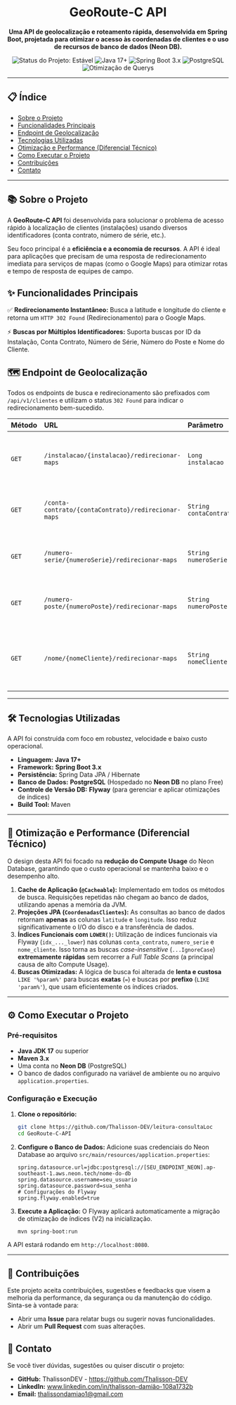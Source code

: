<div align="center">
<h1>GeoRoute-C API</h1>
<p>
<strong>Uma API de geolocalização e roteamento rápida, desenvolvida em Spring Boot, projetada para otimizar o acesso às coordenadas de clientes e o uso de recursos de banco de dados (Neon DB).</strong>
</p>
<p>
<img src="https://img.shields.io/badge/Status-Estável-green" alt="Status do Projeto: Estável">
<img src="https://img.shields.io/badge/Java-17%2B-blue?logo=java&logoColor=white" alt="Java 17+">
<img src="https://img.shields.io/badge/Spring%20Boot-3.x-green?logo=spring-boot" alt="Spring Boot 3.x">
<img src="https://img.shields.io/badge/Banco%20de%20Dados-PostgreSQL%20(Neon)-blue?logo=postgresql" alt="PostgreSQL">
<img src="https://img.shields.io/badge/Otimização-Alto%20Desempenho-red" alt="Otimização de Querys">
</p>
</div>

---

## 📋 Índice
- [Sobre o Projeto](#-sobre-o-projeto)
- [Funcionalidades Principais](#-funcionalidades-principais)
- [Endpoint de Geolocalização](#-endpoint-de-geolocalização)
- [Tecnologias Utilizadas](#-tecnologias-utilizadas)
- [Otimização e Performance (Diferencial Técnico)](#-otimização-e-performance-diferencial-técnico)
- [Como Executar o Projeto](#-como-executar-o-projeto)
- [Contribuições](#-contribuições)
- [Contato](#-contato)

---

## 📚 Sobre o Projeto
A **GeoRoute-C API** foi desenvolvida para solucionar o problema de acesso rápido à localização de clientes (instalações) usando diversos identificadores (conta contrato, número de série, etc.).

Seu foco principal é a **eficiência e a economia de recursos**. A API é ideal para aplicações que precisam de uma resposta de redirecionamento imediata para serviços de mapas (como o Google Maps) para otimizar rotas e tempo de resposta de equipes de campo.

## ✨ Funcionalidades Principais
✅ **Redirecionamento Instantâneo:** Busca a latitude e longitude do cliente e retorna um `HTTP 302 Found` (Redirecionamento) para o Google Maps.

⚡ **Buscas por Múltiplos Identificadores:** Suporta buscas por ID da Instalação, Conta Contrato, Número de Série, Número do Poste e Nome do Cliente.

## 🗺️ Endpoint de Geolocalização
Todos os endpoints de busca e redirecionamento são prefixados com `/api/v1/clientes` e utilizam o status `302 Found` para indicar o redirecionamento bem-sucedido.

| Método | URL | Parâmetro | Descrição |
| :--- | :--- | :--- | :--- |
| `GET` | `/instalacao/{instalacao}/redirecionar-maps` | `Long instalacao` | Busca pela chave primária (ID da Instalação). Mais rápido. |
| `GET` | `/conta-contrato/{contaContrato}/redirecionar-maps` | `String contaContrato` | Busca exata e case-insensitive pela Conta Contrato. |
| `GET` | `/numero-serie/{numeroSerie}/redirecionar-maps` | `String numeroSerie` | Busca exata e case-insensitive pelo Número de Série. |
| `GET` | `/numero-poste/{numeroPoste}/redirecionar-maps` | `String numeroPoste` | Busca exata pelo Número do Poste (Primeiro resultado). |
| `GET` | `/nome/{nomeCliente}/redirecionar-maps` | `String nomeCliente` | Busca por prefixo (`StartingWith`) e case-insensitive pelo Nome do Cliente. |

---

## 🛠️ Tecnologias Utilizadas
A API foi construída com foco em robustez, velocidade e baixo custo operacional.

* **Linguagem:** **Java 17+**
* **Framework:** **Spring Boot 3.x**
* **Persistência:** Spring Data JPA / Hibernate
* **Banco de Dados:** **PostgreSQL** (Hospedado no **Neon DB** no plano Free)
* **Controle de Versão DB:** **Flyway** (para gerenciar e aplicar otimizações de índices)
* **Build Tool:** Maven

---

## 🚀 Otimização e Performance (Diferencial Técnico)
O design desta API foi focado na **redução do Compute Usage** do Neon Database, garantindo que o custo operacional se mantenha baixo e o desempenho alto.

1.  **Cache de Aplicação (`@Cacheable`):** Implementado em todos os métodos de busca. Requisições repetidas não chegam ao banco de dados, utilizando apenas a memória da JVM.
2.  **Projeções JPA (`CoordenadasClientes`):** As consultas ao banco de dados retornam **apenas** as colunas `latitude` e `longitude`. Isso reduz significativamente o I/O do disco e a transferência de dados.
3.  **Índices Funcionais com `LOWER()`:** Utilização de índices funcionais via Flyway (`idx_..._lower`) nas colunas `conta_contrato`, `numero_serie` e `nome_cliente`. Isso torna as buscas *case-insensitive* (`...IgnoreCase`) **extremamente rápidas** sem recorrer a *Full Table Scans* (a principal causa de alto Compute Usage).
4.  **Buscas Otimizadas:** A lógica de busca foi alterada de **lenta e custosa** `LIKE '%param%'` para buscas **exatas** (`=`) e buscas por **prefixo** (`LIKE 'param%'`), que usam eficientemente os índices criados.

---

## ⚙️ Como Executar o Projeto

### Pré-requisitos
* **Java JDK 17** ou superior
* **Maven 3.x**
* Uma conta no **Neon DB** (PostgreSQL)
* O banco de dados configurado na variável de ambiente ou no arquivo `application.properties`.

### Configuração e Execução
1.  **Clone o repositório:**
    ```bash
    git clone https://github.com/Thalisson-DEV/leitura-consultaLoc
    cd GeoRoute-C-API
    ```

2.  **Configure o Banco de Dados:**
    Adicione suas credenciais do Neon Database ao arquivo `src/main/resources/application.properties`:
    ```properties
    spring.datasource.url=jdbc:postgresql://[SEU_ENDPOINT_NEON].ap-southeast-1.aws.neon.tech/nome-do-db
    spring.datasource.username=seu_usuario
    spring.datasource.password=sua_senha
    # Configurações do Flyway
    spring.flyway.enabled=true
    ```

3.  **Execute a Aplicação:**
    O Flyway aplicará automaticamente a migração de otimização de índices (V2) na inicialização.
    ```bash
    mvn spring-boot:run
    ```

A API estará rodando em `http://localhost:8080`.

---

## 🤝 Contribuições
Este projeto aceita contribuições, sugestões e feedbacks que visem a melhoria da performance, da segurança ou da manutenção do código. Sinta-se à vontade para:

* Abrir uma **Issue** para relatar bugs ou sugerir novas funcionalidades.
* Abrir um **Pull Request** com suas alterações.

## 👤 Contato
Se você tiver dúvidas, sugestões ou quiser discutir o projeto:

* **GitHub:** ThalissonDEV - https://github.com/Thalisson-DEV
* **LinkedIn:** www.linkedin.com/in/thalisson-damião-108a1732b
* **Email:** thalissondamiao1@gmail.com